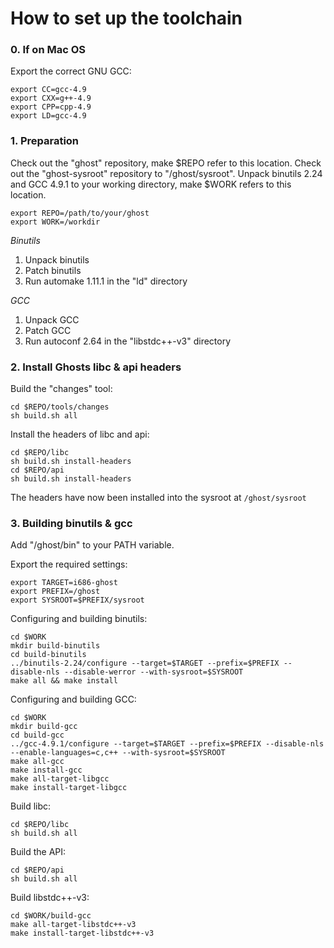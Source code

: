 # How to set up the toolchain #

### 0. If on Mac OS ###
Export the correct GNU GCC:

	export CC=gcc-4.9
	export CXX=g++-4.9
	export CPP=cpp-4.9
	export LD=gcc-4.9
	
### 1. Preparation ###
Check out the "ghost" repository, make $REPO refer to this location.
Check out the "ghost-sysroot" repository to "/ghost/sysroot".
Unpack binutils 2.24 and GCC 4.9.1 to your working directory,
make $WORK refers to this location.

	export REPO=/path/to/your/ghost
	export WORK=/workdir

*Binutils*
1. Unpack binutils
2. Patch binutils
3. Run automake 1.11.1 in the "ld" directory

*GCC*
1. Unpack GCC
2. Patch GCC
3. Run autoconf 2.64 in the "libstdc++-v3" directory


### 2. Install Ghosts libc & api headers ###
Build the "changes" tool:
	
	cd $REPO/tools/changes
	sh build.sh all

Install the headers of libc and api:

	cd $REPO/libc
	sh build.sh install-headers
	cd $REPO/api
	sh build.sh install-headers

The headers have now been installed into the sysroot at `/ghost/sysroot`


### 3. Building binutils & gcc ###

Add "/ghost/bin" to your PATH variable.

Export the required settings:

	export TARGET=i686-ghost
	export PREFIX=/ghost
	export SYSROOT=$PREFIX/sysroot

Configuring and building binutils:

	cd $WORK
	mkdir build-binutils
	cd build-binutils
	../binutils-2.24/configure --target=$TARGET --prefix=$PREFIX --disable-nls --disable-werror --with-sysroot=$SYSROOT
	make all && make install

Configuring and building GCC:

	cd $WORK
	mkdir build-gcc
	cd build-gcc
	../gcc-4.9.1/configure --target=$TARGET --prefix=$PREFIX --disable-nls --enable-languages=c,c++ --with-sysroot=$SYSROOT
	make all-gcc
	make install-gcc
	make all-target-libgcc
	make install-target-libgcc

Build libc:
	
	cd $REPO/libc
	sh build.sh all
	
Build the API:
	
	cd $REPO/api
	sh build.sh all

Build libstdc++-v3:
	
	cd $WORK/build-gcc
	make all-target-libstdc++-v3
	make install-target-libstdc++-v3
